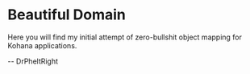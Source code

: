 # Beautiful Domain

Here you will find my initial attempt of zero-bullshit object
mapping for Kohana applications.

--
DrPheltRight

